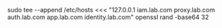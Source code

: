 sudo tee --append /etc/hosts <<< "127.0.0.1 iam.lab.com proxy.lab.com auth.lab.com app.lab.com identity.lab.com"
openssl rand -base64 32